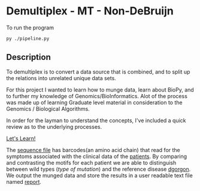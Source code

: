 # Demultiplex - MT - Non-DeBruijn

To run the program

```zsh
py ./pipeline.py
```

## Description

To demultiplex is to convert a data source that is combined, and to split up the relations into unrelated unique data sets.

For this project I wanted to learn how to munge data, learn about BioPy, and to further my knowledge of Genomics/BioInformatics. Alot of the process was made up of learning Graduate level material in consideration to the Genomics / Biological Algorithms.

In order for the layman to understand the concepts, I've included a quick review as to the underlying processes.

[Let's Learn!](/grokGenomics.md)

The [sequence file](./munge/hawkins_pooled_sequences.fastq) has barcodes(an amino acid chain) that read for the symptoms associated with the clinical data of the [patients](./munge/harrington_clinical_data.txt). By comparing and contrasting the motifs for each patient we are able to distinguish between wild types (*type of mutation*) and the reference disease [dgorgon](./munge/dgorgon_reference.fa). We output the munged data and store the results in a user readable text file named [report](report.txt).
